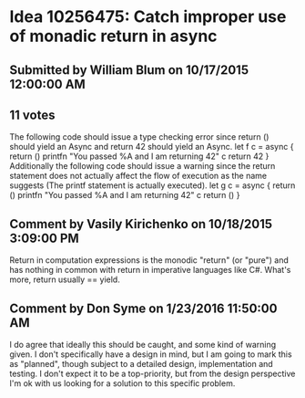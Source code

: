 # Idea 10256475: Catch improper use of monadic return in async

## Submitted by William Blum on 10/17/2015 12:00:00 AM

## 11 votes

The following code should issue a type checking error since return () should yield an Async<unit> and return 42 should yield an Async<int>.
let f c =
async {
return ()
printfn "You passed %A and I am returning 42" c
return 42
}
Additionally the following code should issue a warning since the return statement does not actually affect the flow of execution as the name suggests (The printf statement is actually executed).
let g c =
async {
return ()
printfn "You passed %A and I am returning 42" c
return ()
}


## Comment by Vasily Kirichenko on 10/18/2015 3:09:00 PM

Return in computation expressions is the monodic "return" (or "pure") and has nothing in common with return in imperative languages like C#. What's more, return usually == yield.

## Comment by Don Syme on 1/23/2016 11:50:00 AM

I do agree that ideally this should be caught, and some kind of warning given.
I don't specifically have a design in mind, but I am going to mark this as "planned", though subject to a detailed design, implementation and testing. I don't expect it to be a top-priority, but from the design perspective I'm ok with us looking for a solution to this specific problem.
